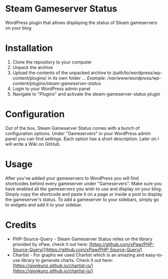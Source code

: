 # Steam Gameserver Status
WordPress plugin that allows displaying the status of Steam gameservers on your blog

# Installation
1. Clone the repository to your computer
2. Unpack the archive
3. Upload the contents of the unpacked archive to /path/to/wordpress/wp-content/plugins/ in its own folder
... *Example: /var/www/wordpress/wp-content/plugins/steam-gameserver-status*
4. Login to your WordPress admin panel
5. Navigate to "Plugins" and activate the steam-gameserver-status plugin

# Configuration
Out of the box, Steam Gameserver Status comes with a bunch of configuration options. Under "Gameservers" in your WordPress admin panel you can find settings. Each option has a short description. Later on I will write a Wiki on GitHub.

# Usage
After you've added your gameservers to WordPress you will find shortcodes behind every gameserver under "Gameservers". Make sure you have enabled all the gameservers you wish to use and display on your blog. Simply copy the shortcode and paste it on a page or inside a post to display the gameserver's status. To add a gameserver to your sidebars, simply go to widgets and add it to your sidebar.

# Credits
* PHP-Source-Query - Steam Gameserver Status relies on the library provided by xPaw, check it out here: [https://github.com/xPaw/PHP-Source-Query/](https://github.com/xPaw/PHP-Source-Query/)
* Chartist - For graphs we used Chartist which is an amazing and easy-to-use library to generate charts. Check it out here:  [https://gionkunz.github.io/chartist-js/](https://gionkunz.github.io/chartist-js/)
